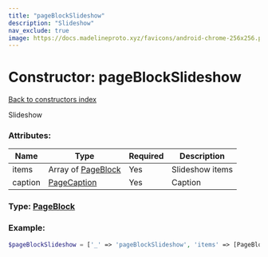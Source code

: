 ```yaml
---
title: "pageBlockSlideshow"
description: "Slideshow"
nav_exclude: true
image: https://docs.madelineproto.xyz/favicons/android-chrome-256x256.png
---
```

# Constructor: pageBlockSlideshow  
[Back to constructors index](/API_docs/constructors/index.md)



Slideshow

### Attributes:

| Name     |    Type       | Required | Description |
|----------|---------------|----------|-------------|
|items|Array of [PageBlock](/API_docs/types/PageBlock.md) | Yes|Slideshow items|
|caption|[PageCaption](/API_docs/types/PageCaption.md) | Yes|Caption|



### Type: [PageBlock](/API_docs/types/PageBlock.md)


### Example:

```php
$pageBlockSlideshow = ['_' => 'pageBlockSlideshow', 'items' => [PageBlock, PageBlock], 'caption' => PageCaption];
```  
